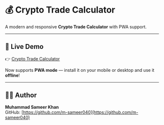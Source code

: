 # 💰 Crypto Trade Calculator

A modern and responsive **Crypto Trade Calculator** with PWA support.

---

## 🚀 Live Demo
👉 [Crypto Trade Calculator](https://m-sameer040.github.io/Crypto-Trade-Calculator/)

Now supports **PWA mode** — install it on your mobile or desktop and use it **offline**!

---

## 👨‍💻 Author
**Muhammad Sameer Khan**  
GitHub: [https://github.com/m-sameer040](https://github.com/m-sameer040)
